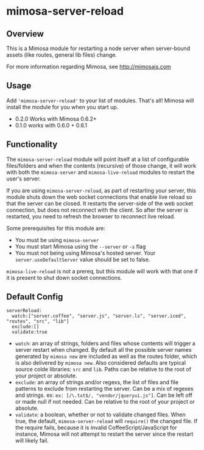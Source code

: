 mimosa-server-reload
===========

## Overview

This is a Mimosa module for restarting a node server when server-bound assets (like routes, general lib files) change.

For more information regarding Mimosa, see http://mimosajs.com

## Usage

Add `'mimosa-server-reload'` to your list of modules. That's all! Mimosa will install the module for you when you start up.

* 0.2.0 Works with Mimosa 0.6.2+
* 0.1.0 works with 0.6.0 + 0.6.1

## Functionality

The `mimosa-server-reload` module will point itself at a list of configurable files/folders and when the contents (recursive) of those change, it will work with both the `mimosa-server` and `mimosa-live-reload` modules to restart the user's server.

If you are using `mimosa-server-reload`, as part of restarting your server, this module shuts down the web socket connections that enable live reload so that the server can be closed.  It restarts the server-side of the web socket connection, but does not reconnect with the client.  So after the server is restarted, you need to refresh the browser to reconnect live reload.

Some prerequisites for this module are:

* You must be using `mimosa-server`
* You must start Mimosa using the `--server` or `-s` flag
* You must not being using Mimosa's hosted server.  Your `server.useDefaultServer` value should be set to false.

`mimosa-live-reload` is not a prereq, but this module will work with that one if it is present to shut down socket connections.

## Default Config

```
serverReload:
  watch:["server.coffee", "server.js", "server.ls", "server.iced", "routes", "src", "lib"]
  exclude:[]
  validate:true
```

* `watch`: an array of strings, folders and files whose contents will trigger a server restart when changed.  By default all the possible server names generated by `mimosa new` are included as well as the routes folder, which is also delivered by `mimosa new`. Also considered defaults are typical source colde libraries: `src` and `lib`.  Paths can be relative to the root of your project or absolute.
* `exclude`: an array of strings and/or regexs, the list of files and file patterns to exclude from restarting the server. Can be a mix of regexes and strings.  ex: `ex: [/\.txt$/, "vendor/jqueryui.js"]`. Can be left off or made null if not needed. Can be relative to the root of your project or absolute.
* `validate`: a boolean, whether or not to validate changed files. When true, the default, `mimosa-server-reload` will `require()` the changed file.  If the require fails, because it is invalid CoffeeScript/JavaScript for instance, Mimosa will not attempt to restart the server since the restart will likely fail.